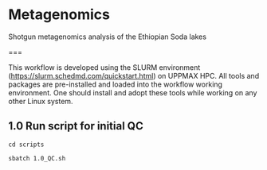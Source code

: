 # Metagenomics
Shotgun metagenomics analysis of the Ethiopian Soda lakes

===

This workflow is developed using the SLURM environment (https://slurm.schedmd.com/quickstart.html) on UPPMAX HPC. All tools and packages are pre-installed and loaded into the workflow working environment.  One should install and adopt these tools while working on any other Linux system.


1.0 Run script for initial QC
--
```
cd scripts

sbatch 1.0_QC.sh
```

